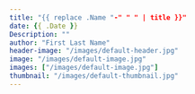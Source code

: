 ```yaml
---
title: "{{ replace .Name "-" " " | title }}"
date: {{ .Date }}
Description: ""
author: "First Last Name"
header-image: "/images/default-header.jpg"
image: "/images/default-image.jpg"
images: ["/images/default-image.jpg"]
thumbnail: "/images/default-thumbnail.jpg"
---
```

